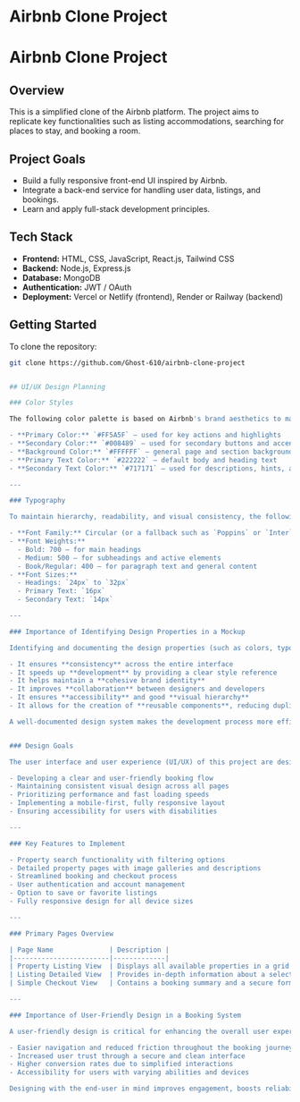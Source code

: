 # Airbnb Clone Project
# Airbnb Clone Project

## Overview
This is a simplified clone of the Airbnb platform. The project aims to replicate key functionalities such as listing accommodations, searching for places to stay, and booking a room.

## Project Goals
- Build a fully responsive front-end UI inspired by Airbnb.
- Integrate a back-end service for handling user data, listings, and bookings.
- Learn and apply full-stack development principles.

## Tech Stack
- **Frontend:** HTML, CSS, JavaScript, React.js, Tailwind CSS
- **Backend:** Node.js, Express.js
- **Database:** MongoDB
- **Authentication:** JWT / OAuth
- **Deployment:** Vercel or Netlify (frontend), Render or Railway (backend)

## Getting Started
To clone the repository:
```bash
git clone https://github.com/Ghost-610/airbnb-clone-project


## UI/UX Design Planning

### Color Styles

The following color palette is based on Airbnb's brand aesthetics to maintain a familiar and trustworthy interface.

- **Primary Color:** `#FF5A5F` – used for key actions and highlights
- **Secondary Color:** `#008489` – used for secondary buttons and accents
- **Background Color:** `#FFFFFF` – general page and section backgrounds
- **Primary Text Color:** `#222222` – default body and heading text
- **Secondary Text Color:** `#717171` – used for descriptions, hints, and less prominent text

---

### Typography

To maintain hierarchy, readability, and visual consistency, the following typography rules apply:

- **Font Family:** Circular (or a fallback such as `Poppins` or `Inter`)
- **Font Weights:**
  - Bold: 700 – for main headings
  - Medium: 500 – for subheadings and active elements
  - Book/Regular: 400 – for paragraph text and general content
- **Font Sizes:**
  - Headings: `24px` to `32px`
  - Primary Text: `16px`
  - Secondary Text: `14px`

---

### Importance of Identifying Design Properties in a Mockup

Identifying and documenting the design properties (such as colors, typography, spacing, and component styles) of a mockup is critical because:

- It ensures **consistency** across the entire interface
- It speeds up **development** by providing a clear style reference
- It helps maintain a **cohesive brand identity**
- It improves **collaboration** between designers and developers
- It ensures **accessibility** and good **visual hierarchy**
- It allows for the creation of **reusable components**, reducing duplication

A well-documented design system makes the development process more efficient, reduces UI inconsistencies, and helps the team build a product that aligns with user expectations and usability best practices.


### Design Goals

The user interface and user experience (UI/UX) of this project are designed to create a seamless and intuitive interaction for users. The main goals include:

- Developing a clear and user-friendly booking flow
- Maintaining consistent visual design across all pages
- Prioritizing performance and fast loading speeds
- Implementing a mobile-first, fully responsive layout
- Ensuring accessibility for users with disabilities

---

### Key Features to Implement

- Property search functionality with filtering options
- Detailed property pages with image galleries and descriptions
- Streamlined booking and checkout process
- User authentication and account management
- Option to save or favorite listings
- Fully responsive design for all device sizes

---

### Primary Pages Overview

| Page Name              | Description |
|------------------------|-------------|
| Property Listing View  | Displays all available properties in a grid format. Users can apply filters such as location, price range, and property type. Includes a top search bar for quick results. |
| Listing Detailed View  | Provides in-depth information about a selected property. Includes image gallery, location, host details, amenities, reviews, and a booking form. |
| Simple Checkout View   | Contains a booking summary and a secure form for entering payment and personal details. Designed to facilitate a fast and secure checkout process. |

---

### Importance of User-Friendly Design in a Booking System

A user-friendly design is critical for enhancing the overall user experience in a booking system. It ensures:

- Easier navigation and reduced friction throughout the booking journey
- Increased user trust through a secure and clean interface
- Higher conversion rates due to simplified interactions
- Accessibility for users with varying abilities and devices

Designing with the end-user in mind improves engagement, boosts reliability, and leads to greater customer satisfaction—especially in platforms that involve financial transactions and personal data entry.

